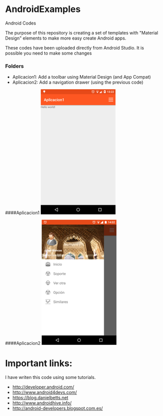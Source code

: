 # AndroidExamples
Android Codes


The purpose of this repository is creating a set of templates with "Material Design" elements to make more easy create Android apps.

These codes have been uploaded directly from Android Studio. It is possible you need to make some changes


### Folders

* Aplicacion1: Add a toolbar using Material Design (and App Compat)
* Aplicacion2: Add a navigation drawer (using the previous code)


####Aplicacion1
![Toolbar](img/1.jpg)

####Aplicacion2
![Toolbar y Drawer](img/2.jpg)





# Important links:

I have writen this code using some tutorials.

* http://developer.android.com/
* http://www.android4devs.com/
* https://blog.danielbetts.net
* http://www.androidhive.info/
* http://android-developers.blogspot.com.es/

